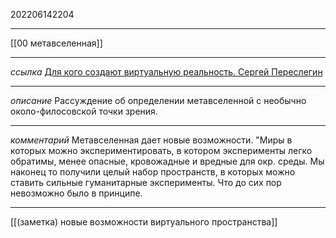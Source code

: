 202206142204
***
[[00 метавселенная]]
***
*ссылка*
[Для кого создают виртуальную реальность. Сергей Переслегин](https://youtu.be/PK4vmQAP3IY)
***
*описание*
Рассуждение об определении метавселенной с необычно около-филосовской точки зрения. 
***
*комментарий*
Метавселенная дает новые возможности. "Миры в которых можно экспериментировать, в котором эксперименты легко обратимы, менее опасные, кровожадные и вредные для окр. среды. Мы наконец то получили целый набор пространств, в которых можно ставить сильные гуманитарные эксперименты.
Что до сих пор невозможно было в принципе.
***
[[(заметка) новые возможности виртуального пространства]]